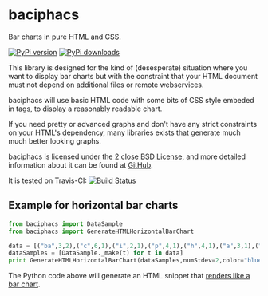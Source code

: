 baciphacs
=========

Bar charts in pure HTML and CSS.

[![PyPi version](https://pypip.in/v/baciphacs/badge.png)](https://crate.io/packages/baciphacs) 
[![PyPi downloads](https://pypip.in/d/baciphacs/badge.png)](https://crate.io/packages/baciphacs)

This library is designed for the kind of (desesperate) situation where
you want to display bar charts but with the constraint that your HTML
document must not depend on additional files or remote webservices.

baciphacs will use basic HTML code with some bits of CSS style embeded
in tags, to display a reasonably readable chart.

If you need pretty or advanced graphs and don't have any strict
constraints on your HTML's dependency, many libraries exists that
generate much much better looking graphs.

baciphacs is licensed under [the 2 close BSD License](LICENSE.txt),
and more detailed information about it can be found at
[GitHub](https://github.com/tibonihoo/baciphacs).

It is tested on Travis-CI: [![Build Status](https://travis-ci.org/tibonihoo/baciphacs.png?branch=master)](https://travis-ci.org/tibonihoo/baciphacs)


Example for horizontal bar charts
---------------------------------

```python
from baciphacs import DataSample
from baciphacs import GenerateHTMLHorizontalBarChart

data = [("ba",3,2),("c",6,1),("i",2,1),("p",4,1),("h",4,1),("a",3,1),("cs",3,2)]
dataSamples = [DataSample._make(t) for t in data]
print GenerateHTMLHorizontalBarChart(dataSamples,numStdev=2,color="blue")
```

The Python code above will generate an HTML snippet that [renders like a bar chart](http://htmlpreview.github.io/?https://github.com/tibonihoo/baciphacs/blob/master/doc/index.html).

